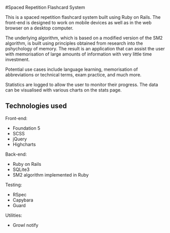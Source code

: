 #Spaced Repetition Flashcard System

This is a spaced repetition flashcard system built using Ruby on Rails. The front-end is designed to work on mobile devices as well as in the web browser on a desktop computer.

The underlying algorithm, which is based on a modified version of the SM2 algorithm, is built using principles obtained from research into the pshychology of memory. The result is an application that can assist the user with memorisation of large amounts of information with very little time investment.

Potential use cases include language learning, memorisation of abbreviations or technical terms, exam practice, and much more.

Statistics are logged to allow the user to monitor their progress. The data can be visualised with various charts on the stats page.

## Technologies used

Front-end:
* Foundation 5
* SCSS
* jQuery
* Highcharts

Back-end:
* Ruby on Rails
* SQLite3
* SM2 algorithm implemented in Ruby

Testing:
* RSpec
* Capybara
* Guard

Utilities:
* Growl notify